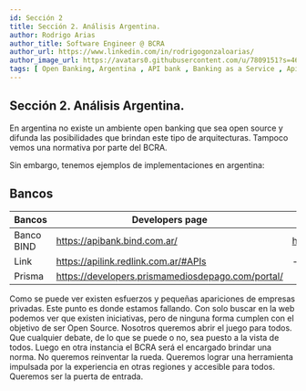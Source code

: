 ```yaml
---
id: Sección 2
title: Sección 2. Análisis Argentina.  
author: Rodrigo Arias	
author_title: Software Engineer @ BCRA
author_url: https://www.linkedin.com/in/rodrigogonzaloarias/
author_image_url: https://avatars0.githubusercontent.com/u/7809151?s=460&u=b092d09db6eaadff118e0a691095f67ac79b4a8e&v=4
tags: [ Open Banking, Argentina , API bank , Banking as a Service , Apis bancos Argentina]
---
```

## Sección 2. Análisis Argentina.  
En argentina no existe un ambiente open banking que sea open source y difunda las posibilidades que brindan este tipo de arquitecturas. Tampoco vemos una normativa por parte del BCRA.<!--truncate-->

Sin embargo, tenemos ejemplos de implementaciones en argentina: 
## Bancos

| Bancos          | Developers page                                                    | API reference                                          |
| --------------- | ------------------------------------------------------------------ | ------------------------------------------------------ |
| Banco BIND      | https://apibank.bind.com.ar/                                       | https://apibank.bind.com.ar/                           |
| Link            | https://apilink.redlink.com.ar/#APIs                               | -                                                      |
| Prisma          | https://developers.prismamediosdepago.com/portal/                  |                                                        |


Como se puede ver existen esfuerzos y pequeñas apariciones de empresas privadas. Este punto es donde estamos fallando. Con solo buscar en la web podemos ver que existen iniciativas, pero de ninguna forma cumplen con el objetivo de ser Open Source. Nosotros queremos abrir el juego para todos. Que cualquier debate, de lo que se puede o no, sea puesto a la vista de todos. Luego en otra instancia el BCRA será el encargado brindar una norma. No queremos reinventar la rueda. Queremos lograr una herramienta impulsada por la experiencia en otras regiones y accesible para todos. Queremos ser la puerta de entrada. 

